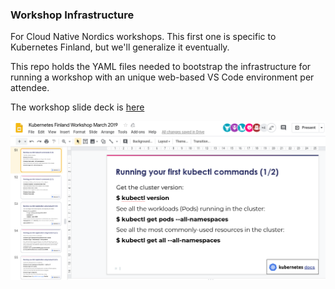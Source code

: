 ### Workshop Infrastructure

For Cloud Native Nordics workshops. This first one is specific to Kubernetes Finland,
but we'll generalize it eventually.

This repo holds the YAML files needed to bootstrap the infrastructure for running a
workshop with an unique web-based VS Code environment per attendee.

The workshop slide deck is [here](https://docs.google.com/presentation/d/1LJCqZjm5aGFypoZ4fG-ELBe0tcK6pfcN7H8qIrh6pIU/edit#slide=id.g55108ecb85_0_162)

![Slide deck](images/presentation.png?raw=true "Workshop slide deck")
